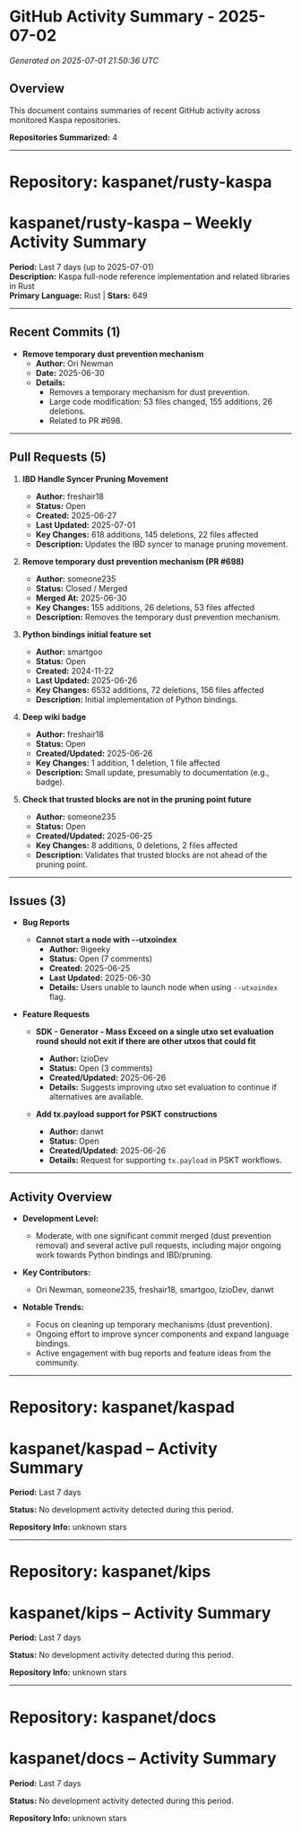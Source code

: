 # GitHub Activity Summary - 2025-07-02

*Generated on 2025-07-01 21:50:36 UTC*

## Overview

This document contains summaries of recent GitHub activity across monitored Kaspa repositories.

**Repositories Summarized:** 4

---

# Repository: kaspanet/rusty-kaspa

# kaspanet/rusty-kaspa – Weekly Activity Summary  
**Period:** Last 7 days (up to 2025-07-01)  
**Description:** Kaspa full-node reference implementation and related libraries in Rust  
**Primary Language:** Rust | **Stars:** 649

---

## Recent Commits (1)

- **Remove temporary dust prevention mechanism**  
  - **Author:** Ori Newman  
  - **Date:** 2025-06-30  
  - **Details:**  
    - Removes a temporary mechanism for dust prevention.
    - Large code modification: 53 files changed, 155 additions, 26 deletions.
    - Related to PR #698.

---

## Pull Requests (5)

1. **IBD Handle Syncer Pruning Movement**  
   - **Author:** freshair18  
   - **Status:** Open  
   - **Created:** 2025-06-27  
   - **Last Updated:** 2025-07-01  
   - **Key Changes:** 618 additions, 145 deletions, 22 files affected  
   - **Description:** Updates the IBD syncer to manage pruning movement.

2. **Remove temporary dust prevention mechanism (PR #698)**  
   - **Author:** someone235  
   - **Status:** Closed / Merged  
   - **Merged At:** 2025-06-30  
   - **Key Changes:** 155 additions, 26 deletions, 53 files affected  
   - **Description:** Removes the temporary dust prevention mechanism.

3. **Python bindings initial feature set**  
   - **Author:** smartgoo  
   - **Status:** Open  
   - **Created:** 2024-11-22  
   - **Last Updated:** 2025-06-26  
   - **Key Changes:** 6532 additions, 72 deletions, 156 files affected  
   - **Description:** Initial implementation of Python bindings.

4. **Deep wiki badge**  
   - **Author:** freshair18  
   - **Status:** Open  
   - **Created/Updated:** 2025-06-26  
   - **Key Changes:** 1 addition, 1 deletion, 1 file affected  
   - **Description:** Small update, presumably to documentation (e.g., badge).

5. **Check that trusted blocks are not in the pruning point future**  
   - **Author:** someone235  
   - **Status:** Open  
   - **Created/Updated:** 2025-06-25  
   - **Key Changes:** 8 additions, 0 deletions, 2 files affected  
   - **Description:** Validates that trusted blocks are not ahead of the pruning point.

---

## Issues (3)

- **Bug Reports**
  - **Cannot start a node with --utxoindex**  
    - **Author:** 9igeeky  
    - **Status:** Open (7 comments)  
    - **Created:** 2025-06-25  
    - **Last Updated:** 2025-06-30  
    - **Details:** Users unable to launch node when using `--utxoindex` flag.

- **Feature Requests**
  - **SDK - Generator - Mass Exceed on a single utxo set evaluation round should not exit if there are other utxos that could fit**  
    - **Author:** IzioDev  
    - **Status:** Open (3 comments)  
    - **Created/Updated:** 2025-06-26  
    - **Details:** Suggests improving utxo set evaluation to continue if alternatives are available.

  - **Add tx.payload support for PSKT constructions**  
    - **Author:** danwt  
    - **Status:** Open  
    - **Created/Updated:** 2025-06-26  
    - **Details:** Request for supporting `tx.payload` in PSKT workflows.

---

## Activity Overview

- **Development Level:**  
  - Moderate, with one significant commit merged (dust prevention removal) and several active pull requests, including major ongoing work towards Python bindings and IBD/pruning.

- **Key Contributors:**  
  - Ori Newman, someone235, freshair18, smartgoo, IzioDev, danwt

- **Notable Trends:**  
  - Focus on cleaning up temporary mechanisms (dust prevention).
  - Ongoing effort to improve syncer components and expand language bindings.
  - Active engagement with bug reports and feature ideas from the community.

---

# Repository: kaspanet/kaspad

# kaspanet/kaspad – Activity Summary
**Period:** Last 7 days

**Status:** No development activity detected during this period.

**Repository Info:** unknown stars


---

# Repository: kaspanet/kips

# kaspanet/kips – Activity Summary
**Period:** Last 7 days

**Status:** No development activity detected during this period.

**Repository Info:** unknown stars


---

# Repository: kaspanet/docs

# kaspanet/docs – Activity Summary
**Period:** Last 7 days

**Status:** No development activity detected during this period.

**Repository Info:** unknown stars


